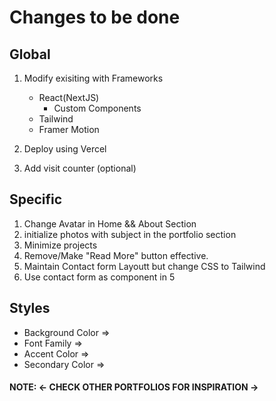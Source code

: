 # Changes to be done

## Global

1. Modify exisiting with Frameworks

   - React(NextJS)
     - Custom Components
   - Tailwind
   - Framer Motion

2. Deploy using Vercel
3. Add visit counter (optional)

## Specific

1. Change Avatar in Home && About Section
2. initialize photos with subject in the portfolio section
3. Minimize projects
4. Remove/Make "Read More" button effective.
5. Maintain Contact form Layoutt but change CSS to Tailwind
6. Use contact form as component in 5 

## Styles

- Background Color =>
- Font Family =>
- Accent Color =>
- Secondary Color =>

#### NOTE: <- **CHECK OTHER PORTFOLIOS FOR INSPIRATION** ->
